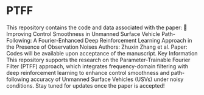 # PTFF

This repository contains the code and data associated with the paper:
🚀 Improving Control Smoothness in Unmanned Surface Vehicle Path-Following: A Fourier-Enhanced Deep Reinforcement Learning Approach in the Presence of Observation Noises
Authors: Zhuxin Zhang et al.
Paper: Codes will be available upon acceptance of the manuscript.
Key Information
This repository supports the research on the Parameter-Trainable Fourier Filter (PTFF) approach, which integrates frequency-domain filtering with deep reinforcement learning to enhance control smoothness and path-following accuracy of Unmanned Surface Vehicles (USVs) under noisy conditions.
Stay tuned for updates once the paper is accepted!
